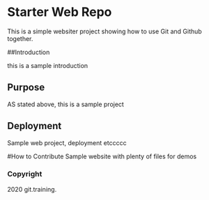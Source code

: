 # Starter Web Repo

This is a simple websiter project showing how to use Git and Github together.

##Introduction 

this is a sample introduction

## Purpose

AS stated above, this is a sample project 

## Deployment
 
Sample web project, deployment etccccc

#How to Contribute
Sample website with plenty of files for demos

### Copyright

2020 git.training.